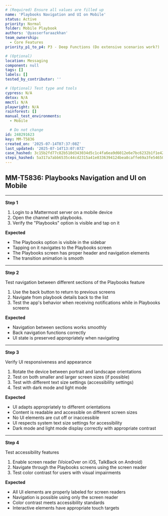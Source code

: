 ```yaml
---
# (Required) Ensure all values are filled up
name: 'Playbooks Navigation and UI on Mobile'
status: Active
priority: Normal
folder: Mobile Playbook
authors: '@yasserfaraazkhan'
team_ownership:
  - Core Features
priority_p1_to_p4: P3 - Deep Functions (Do extensive scenarios work?)

# (Optional)
location: Messaging
component: null
tags: []
labels: []
tested_by_contributor: ''

# (Optional) Test type and tools
cypress: N/A
detox: N/A
mmctl: N/A
playwright: N/A
rainforest: []
manual_test_environments:
  - Mobile

  # Do not change
id: 248291623
key: MM-T5836
created_on: '2025-07-14T07:37:08Z'
last_updated: '2025-07-14T13:07:07Z'
case_hashed: 3c15b2fd77c82b510d343034d5c1c4fa6ea9d6012e6e7bc6232b1f1e4209ec1531b61bf0e1cdac0fcc613f9a9caaed83
steps_hashed: 5a317a7abb6535c44cd2315a41e0336394124bea8caffe69a3fe54650c5227bfcd9df106e01d9c28f08176173fb9dcfd
---
```


<!-- (Auto-generated) Based on frontmatter's "key" and "name" -->

## MM-T5836: Playbooks Navigation and UI on Mobile

---

**Step 1**

1. Login to a Mattermost server on a mobile device
2. Open the channel with playbooks.
3. Verify the "Playbooks" option is visible and tap on it

**Expected**

- The Playbooks option is visible in the sidebar
- Tapping on it navigates to the Playbooks screen
- The Playbooks screen has proper header and navigation elements
- The transition animation is smooth

---

**Step 2**

Test navigation between different sections of the Playbooks feature

1. Use the back button to return to previous screens
2. Navigate from playbook details back to the list
3. Test the app's behavior when receiving notifications while in Playbooks screens

**Expected**

- Navigation between sections works smoothly
- Back navigation functions correctly
- UI state is preserved appropriately when navigating

---

**Step 3**

Verify UI responsiveness and appearance

1. Rotate the device between portrait and landscape orientations
2. Test on both smaller and larger screen sizes (if possible)
3. Test with different text size settings (accessibility settings)
4. Test with dark mode and light mode

**Expected**

- UI adapts appropriately to different orientations
- Content is readable and accessible on different screen sizes
- No UI elements are cut off or inaccessible
- UI respects system text size settings for accessibility
- Dark mode and light mode display correctly with appropriate contrast

---

**Step 4**

Test accessibility features

1. Enable screen reader (VoiceOver on iOS, TalkBack on Android)
2. Navigate through the Playbooks screens using the screen reader
3. Test color contrast for users with visual impairments

**Expected**

- All UI elements are properly labeled for screen readers
- Navigation is possible using only the screen reader
- Color contrast meets accessibility standards
- Interactive elements have appropriate touch targets
